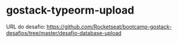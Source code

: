 # gostack-typeorm-upload

URL do desafio: https://github.com/Rocketseat/bootcamp-gostack-desafios/tree/master/desafio-database-upload

